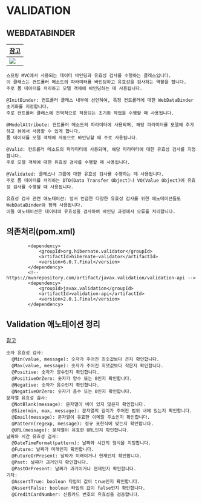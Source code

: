 # VALIDATION


WEBDATABINDER
---

|[참고](https://velog.io/@jipark09/Spring-%EB%8D%B0%EC%9D%B4%ED%84%B0%EC%9D%98-%EB%B3%80%ED%99%98%EA%B3%BC-%EA%B2%80%EC%A6%9D)|
|-|
|<img src="https://velog.velcdn.com/images/jipark09/post/68eff4fc-3d28-4e76-8f89-57947b040806/image.png" />|

```
스프링 MVC에서 사용되는 데이터 바인딩과 유효성 검사를 수행하는 클래스입니다.
이 클래스는 컨트롤러 메소드의 파라미터를 바인딩하고 유효성을 검사하는 역할을 합니다.
주로 폼 데이터를 처리하고 모델 객체에 바인딩하는 데 사용됩니다.
```

```
@InitBinder: 컨트롤러 클래스 내부에 선언하여, 특정 컨트롤러에 대한 WebDataBinder 초기화를 지정합니다.
주로 컨트롤러 클래스에 전역적으로 적용되는 초기화 작업을 수행할 때 사용됩니다.

@ModelAttribute: 컨트롤러 메소드의 파라미터에 사용되며, 해당 파라미터를 모델에 추가하고 뷰에서 사용할 수 있게 합니다.
폼 데이터를 모델 객체에 자동으로 바인딩할 때 주로 사용됩니다.

@Valid: 컨트롤러 메소드의 파라미터에 사용되며, 해당 파라미터에 대한 유효성 검사를 지정합니다.
주로 모델 객체에 대한 유효성 검사를 수행할 때 사용됩니다.

@Validated: 클래스나 그룹에 대한 유효성 검사를 수행하는 데 사용됩니다.
주로 폼 데이터를 처리하는 DTO(Data Transfer Object)나 VO(Value Object)에 유효성 검사를 수행할 때 사용됩니다.

유효성 검사 관련 애노테이션: 앞서 언급한 다양한 유효성 검사를 위한 애노테이션들도 WebDataBinder와 함께 사용됩니다.
이들 애노테이션은 데이터의 유효성을 검사하여 바인딩 과정에서 오류를 처리합니다.

```

의존처리(pom.xml)
---

```
		<dependency>
			<groupId>org.hibernate.validator</groupId>
			<artifactId>hibernate-validator</artifactId>
			<version>6.0.7.Final</version>
		</dependency>
		<!-- https://mvnrepository.com/artifact/javax.validation/validation-api -->
		<dependency>
    		<groupId>javax.validation</groupId>
    		<artifactId>validation-api</artifactId>
    		<version>2.0.1.Final</version>
		</dependency>
```


Validation 애노테이션 정리
---
[참고](https://hyeran-story.tistory.com/81)

```
숫자 유효성 검사:
  @Min(value, message): 숫자가 주어진 최솟값보다 큰지 확인합니다.
  @Max(value, message): 숫자가 주어진 최댓값보다 작은지 확인합니다.
  @Positive: 숫자가 양수인지 확인합니다.
  @PositiveOrZero: 숫자가 양수 또는 0인지 확인합니다.
  @Negative: 숫자가 음수인지 확인합니다.
  @NegativeOrZero: 숫자가 음수 또는 0인지 확인합니다.
문자열 유효성 검사:
  @NotBlank(message): 문자열이 비어 있지 않은지 확인합니다.
  @Size(min, max, message): 문자열의 길이가 주어진 범위 내에 있는지 확인합니다.
  @Email(message): 문자열이 유효한 이메일 주소인지 확인합니다.
  @Pattern(regexp, message): 정규 표현식에 맞는지 확인합니다.
  @URL(message): 문자열이 유효한 URL인지 확인합니다.
날짜와 시간 유효성 검사:
  @DateTimeFormat(pattern): 날짜와 시간의 형식을 지정합니다.
  @Future: 날짜가 미래인지 확인합니다.
  @FutureOrPresent: 날짜가 미래이거나 현재인지 확인합니다.
  @Past: 날짜가 과거인지 확인합니다.
  @PastOrPresent: 날짜가 과거이거나 현재인지 확인합니다.
기타:
  @AssertTrue: boolean 타입의 값이 true인지 확인합니다.
  @AssertFalse: boolean 타입의 값이 false인지 확인합니다.
  @CreditCardNumber: 신용카드 번호의 유효성을 검증합니다.
```



